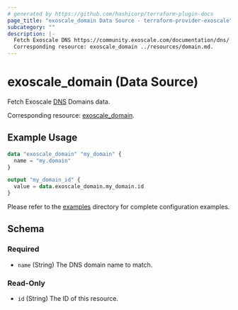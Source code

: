 ```yaml
---
# generated by https://github.com/hashicorp/terraform-plugin-docs
page_title: "exoscale_domain Data Source - terraform-provider-exoscale"
subcategory: ""
description: |-
  Fetch Exoscale DNS https://community.exoscale.com/documentation/dns/ Domains data.
  Corresponding resource: exoscale_domain ../resources/domain.md.
---
```


# exoscale_domain (Data Source)

Fetch Exoscale [DNS](https://community.exoscale.com/documentation/dns/) Domains data.

Corresponding resource: [exoscale_domain](../resources/domain.md).

## Example Usage

```terraform
data "exoscale_domain" "my_domain" {
  name = "my.domain"
}

output "my_domain_id" {
  value = data.exoscale_domain.my_domain.id
}
```

Please refer to the [examples](https://github.com/exoscale/terraform-provider-exoscale/tree/master/examples/)
directory for complete configuration examples.

<!-- schema generated by tfplugindocs -->
## Schema

### Required

- `name` (String) The DNS domain name to match.

### Read-Only

- `id` (String) The ID of this resource.


